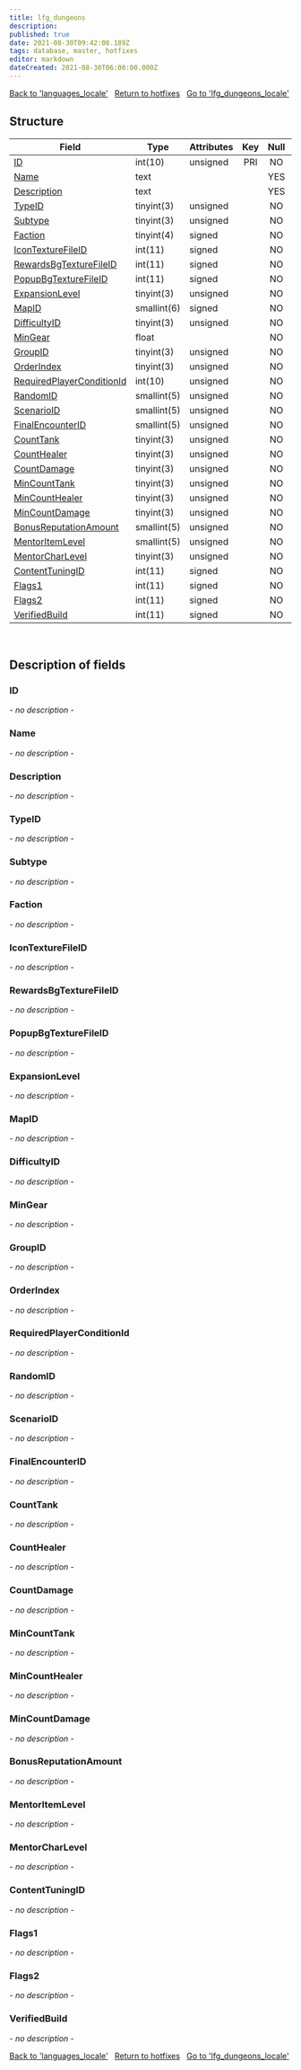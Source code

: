```yaml
---
title: lfg_dungeons
description: 
published: true
date: 2021-08-30T09:42:08.189Z
tags: database, master, hotfixes
editor: markdown
dateCreated: 2021-08-30T06:00:00.000Z
---
```


<a href="https://dev.trinitycore.info/en/database/master/hotfixes/languages_locale" class="mt-5 v-btn v-btn--depressed v-btn--flat v-btn--outlined theme--light v-size--default darkblue--text text--lighten-3"><span class="v-btn__content"><i aria-hidden="true" class="v-icon notranslate v-icon--left mdi mdi-arrow-left theme--light"></i><span>Back to 'languages_locale'</span></span></a>&nbsp;&nbsp;&nbsp;<a href="https://dev.trinitycore.info/en/database/master/hotfixes/home" class="mt-5 v-btn v-btn--depressed v-btn--flat v-btn--outlined theme--light v-size--default darkblue--text text--lighten-3"><span class="v-btn__content"><i aria-hidden="true" class="v-icon notranslate v-icon--left mdi mdi-home-outline theme--light"></i><span>Return to hotfixes</span></span></a>&nbsp;&nbsp;&nbsp;<a href="https://dev.trinitycore.info/en/database/master/hotfixes/lfg_dungeons_locale" class="mt-5 v-btn v-btn--depressed v-btn--flat v-btn--outlined theme--light v-size--default darkblue--text text--lighten-3"><span class="v-btn__content"><span>Go to 'lfg_dungeons_locale'</span><i aria-hidden="true" class="v-icon notranslate v-icon--right mdi mdi-arrow-right theme--light"></i></span></a>

## Structure

| Field | Type | Attributes | Key | Null | Default | Extra | Comment |
| --- | --- | --- | :---: | :---: | --- | --- | --- |
| [ID](#ID) | int(10) | unsigned | PRI | NO | 0 |  |  |
| [Name](#Name) | text |  |  | YES | NULL |  |  |
| [Description](#Description) | text |  |  | YES | NULL |  |  |
| [TypeID](#TypeID) | tinyint(3) | unsigned |  | NO | 0 |  |  |
| [Subtype](#Subtype) | tinyint(3) | unsigned |  | NO | 0 |  |  |
| [Faction](#Faction) | tinyint(4) | signed |  | NO | 0 |  |  |
| [IconTextureFileID](#IconTextureFileID) | int(11) | signed |  | NO | 0 |  |  |
| [RewardsBgTextureFileID](#RewardsBgTextureFileID) | int(11) | signed |  | NO | 0 |  |  |
| [PopupBgTextureFileID](#PopupBgTextureFileID) | int(11) | signed |  | NO | 0 |  |  |
| [ExpansionLevel](#ExpansionLevel) | tinyint(3) | unsigned |  | NO | 0 |  |  |
| [MapID](#MapID) | smallint(6) | signed |  | NO | 0 |  |  |
| [DifficultyID](#DifficultyID) | tinyint(3) | unsigned |  | NO | 0 |  |  |
| [MinGear](#MinGear) | float |  |  | NO | 0 |  |  |
| [GroupID](#GroupID) | tinyint(3) | unsigned |  | NO | 0 |  |  |
| [OrderIndex](#OrderIndex) | tinyint(3) | unsigned |  | NO | 0 |  |  |
| [RequiredPlayerConditionId](#RequiredPlayerConditionId) | int(10) | unsigned |  | NO | 0 |  |  |
| [RandomID](#RandomID) | smallint(5) | unsigned |  | NO | 0 |  |  |
| [ScenarioID](#ScenarioID) | smallint(5) | unsigned |  | NO | 0 |  |  |
| [FinalEncounterID](#FinalEncounterID) | smallint(5) | unsigned |  | NO | 0 |  |  |
| [CountTank](#CountTank) | tinyint(3) | unsigned |  | NO | 0 |  |  |
| [CountHealer](#CountHealer) | tinyint(3) | unsigned |  | NO | 0 |  |  |
| [CountDamage](#CountDamage) | tinyint(3) | unsigned |  | NO | 0 |  |  |
| [MinCountTank](#MinCountTank) | tinyint(3) | unsigned |  | NO | 0 |  |  |
| [MinCountHealer](#MinCountHealer) | tinyint(3) | unsigned |  | NO | 0 |  |  |
| [MinCountDamage](#MinCountDamage) | tinyint(3) | unsigned |  | NO | 0 |  |  |
| [BonusReputationAmount](#BonusReputationAmount) | smallint(5) | unsigned |  | NO | 0 |  |  |
| [MentorItemLevel](#MentorItemLevel) | smallint(5) | unsigned |  | NO | 0 |  |  |
| [MentorCharLevel](#MentorCharLevel) | tinyint(3) | unsigned |  | NO | 0 |  |  |
| [ContentTuningID](#ContentTuningID) | int(11) | signed |  | NO | 0 |  |  |
| [Flags1](#Flags1) | int(11) | signed |  | NO | 0 |  |  |
| [Flags2](#Flags2) | int(11) | signed |  | NO | 0 |  |  |
| [VerifiedBuild](#VerifiedBuild) | int(11) | signed |  | NO | 0 |  |  |
&nbsp;
## Description of fields

### ID
*- no description -*
&nbsp;

### Name
*- no description -*
&nbsp;

### Description
*- no description -*
&nbsp;

### TypeID
*- no description -*
&nbsp;

### Subtype
*- no description -*
&nbsp;

### Faction
*- no description -*
&nbsp;

### IconTextureFileID
*- no description -*
&nbsp;

### RewardsBgTextureFileID
*- no description -*
&nbsp;

### PopupBgTextureFileID
*- no description -*
&nbsp;

### ExpansionLevel
*- no description -*
&nbsp;

### MapID
*- no description -*
&nbsp;

### DifficultyID
*- no description -*
&nbsp;

### MinGear
*- no description -*
&nbsp;

### GroupID
*- no description -*
&nbsp;

### OrderIndex
*- no description -*
&nbsp;

### RequiredPlayerConditionId
*- no description -*
&nbsp;

### RandomID
*- no description -*
&nbsp;

### ScenarioID
*- no description -*
&nbsp;

### FinalEncounterID
*- no description -*
&nbsp;

### CountTank
*- no description -*
&nbsp;

### CountHealer
*- no description -*
&nbsp;

### CountDamage
*- no description -*
&nbsp;

### MinCountTank
*- no description -*
&nbsp;

### MinCountHealer
*- no description -*
&nbsp;

### MinCountDamage
*- no description -*
&nbsp;

### BonusReputationAmount
*- no description -*
&nbsp;

### MentorItemLevel
*- no description -*
&nbsp;

### MentorCharLevel
*- no description -*
&nbsp;

### ContentTuningID
*- no description -*
&nbsp;

### Flags1
*- no description -*
&nbsp;

### Flags2
*- no description -*
&nbsp;

### VerifiedBuild
*- no description -*
&nbsp;

<a href="https://dev.trinitycore.info/en/database/master/hotfixes/languages_locale" class="mt-5 v-btn v-btn--depressed v-btn--flat v-btn--outlined theme--light v-size--default darkblue--text text--lighten-3"><span class="v-btn__content"><i aria-hidden="true" class="v-icon notranslate v-icon--left mdi mdi-arrow-left theme--light"></i><span>Back to 'languages_locale'</span></span></a>&nbsp;&nbsp;&nbsp;<a href="https://dev.trinitycore.info/en/database/master/hotfixes/home" class="mt-5 v-btn v-btn--depressed v-btn--flat v-btn--outlined theme--light v-size--default darkblue--text text--lighten-3"><span class="v-btn__content"><i aria-hidden="true" class="v-icon notranslate v-icon--left mdi mdi-home-outline theme--light"></i><span>Return to hotfixes</span></span></a>&nbsp;&nbsp;&nbsp;<a href="https://dev.trinitycore.info/en/database/master/hotfixes/lfg_dungeons_locale" class="mt-5 v-btn v-btn--depressed v-btn--flat v-btn--outlined theme--light v-size--default darkblue--text text--lighten-3"><span class="v-btn__content"><span>Go to 'lfg_dungeons_locale'</span><i aria-hidden="true" class="v-icon notranslate v-icon--right mdi mdi-arrow-right theme--light"></i></span></a>

